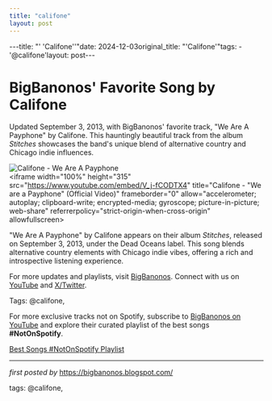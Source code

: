 ```yaml
---
title: "califone"
layout: post
---
```

---title: "' 'Califone''"date: 2024-12-03original_title: "'Califone'"tags:  - '@califone'layout: post---<!-- Post Title --><h1 >BigBanonos' Favorite Song by Califone</h1> <!-- Introductory Text --><p >Updated September 3, 2013, with BigBanonos' favorite track, "We Are A Payphone" by Califone. This hauntingly beautiful track from the album *Stitches* showcases the band's unique blend of alternative country and Chicago indie influences.</p> <!-- Featured Image --><div > <img src="https://upload.wikimedia.org/wikipedia/commons/e/ed/Tim_rutili_and_ben_massarella_0001.jpg" alt="Califone - We Are A Payphone" /></div> <!-- YouTube Video Embed --><div > <iframe width="100%" height="315" src="https://www.youtube.com/embed/V_j-fCODTX4" title="Califone - "We are a Payphone" (Official Video)" frameborder="0" allow="accelerometer; autoplay; clipboard-write; encrypted-media; gyroscope; picture-in-picture; web-share" referrerpolicy="strict-origin-when-cross-origin" allowfullscreen></iframe></div> <!-- Song Information --><div > <p>"We Are A Payphone" by Califone appears on their album *Stitches*, released on September 3, 2013, under the Dead Oceans label. This song blends alternative country elements with Chicago indie vibes, offering a rich and introspective listening experience.</p></div> <!-- Footer Links --><div > <p>For more updates and playlists, visit <a href="https://bigbanonos.blogspot.com/" target="_blank">BigBanonos</a>. Connect with us on <a href="https://www.youtube.com/@BigBanonos" target="_blank">YouTube</a> and <a href="https://x.com/bigbanonos" target="_blank">X/Twitter</a>.</p></div> <!-- Tags --><p >Tags: @califone,</p><!--Subscribe and Playlist Links--><div>    <p>For more exclusive tracks not on Spotify, subscribe to <a href="https://www.youtube.com/@BigBanonos" target="_blank">BigBanonos on YouTube</a> and explore their curated playlist of the best songs <strong>#NotOnSpotify</strong>.</p>    <p><a href="https://www.youtube.com/playlist?list=PLtuNtuTatqI0kFahUCbtbfenC_ET5O_tr" target="_blank">Best Songs #NotOnSpotify Playlist<br /></a></p></div><hr /><p><em>first posted by</em> <a href="https://bigbanonos.blogspot.com/" rel="noopener" target="_new">https://bigbanonos.blogspot.com/</a></p><p>tags: @califone,</p>